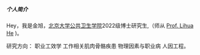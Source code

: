 ##### 个人简介

Hey，我是金旭，[北京大学公共卫生学院](https://sph.pku.edu.cn/index.htm)2022级博士研究生,（师从 [Prof. Lihua He](https://sph.pku.edu.cn/info/1471/3844.htm) )。

研究方向：
职业工效学
工作相关肌肉骨骼疾患
物理因素与职业病
人因工程。
